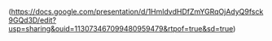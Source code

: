 (https://docs.google.com/presentation/d/1HmldvdHDfZmYGRqOjAdyQ9fsck9GQd3D/edit?usp=sharing&ouid=113073467099480959479&rtpof=true&sd=true)
